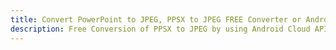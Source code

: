 ---title: Convert PowerPoint to JPEG, PPSX to JPEG FREE Converter or Android SDKdescription: Free Conversion of PPSX to JPEG by using Android Cloud APIs & SDKs. Also Create, Edit & Render Microsoft Word & OpenOffice documents in the Cloud.---